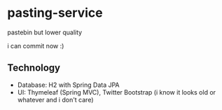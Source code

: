 # pasting-service
pastebin but lower quality

i can commit now :)

## Technology
- Database: H2 with Spring Data JPA
- UI: Thymeleaf (Spring MVC), Twitter Bootstrap (i know it looks old  or whatever and i don't care)